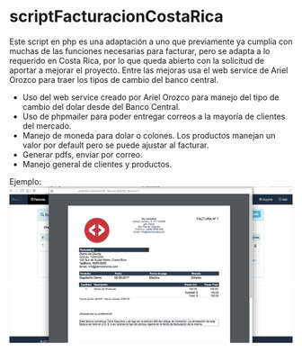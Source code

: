 # scriptFacturacionCostaRica
Este script en php es una adaptación a uno que previamente ya cumplía con muchas de las funciones necesarias para facturar, pero se adapta a lo requerido en Costa Rica, por lo que queda abierto con la solicitud de aportar a mejorar el proyecto.
Entre las mejoras usa el web service de Ariel Orozco para traer los tipos de cambio del banco central.

<ul>
	<li>Uso del web service creado por Ariel Orozco para manejo del tipo de cambio del dolar desde del Banco Central.</li>
	<li>Uso de phpmailer para poder entregar correos a la mayoría de clientes del mercado.</li>
	<li>Manejo de moneda para dolar o colones. Los productos manejan un valor por default pero se puede ajustar al facturar.</li>
	<li>Generar pdfs, enviar por correo.</li>
	<li>Manejo general de clientes y productos.</li>
</ul>


Ejemplo:
<img src="demo-img.png">

